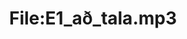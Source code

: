 ---
title: File:E1_að_tala.mp3
recording of: að tala
reading speed: slow
speaker: E
license: CC0
---